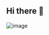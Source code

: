 ## Hi there 👋

![image](https://github.com/user-attachments/assets/10758f4f-37d0-42e2-a735-f7e3760a32fa)
